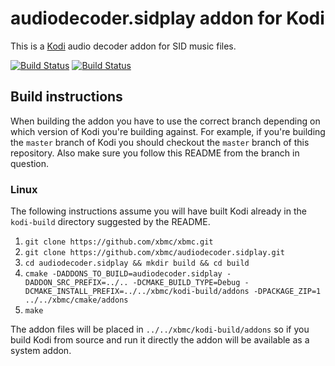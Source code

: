 # audiodecoder.sidplay addon for Kodi

This is a [Kodi](http://kodi.tv) audio decoder addon for SID music files.

[![Build Status](https://travis-ci.org/xbmc/audiodecoder.sidplay.svg?branch=master)](https://travis-ci.org/xbmc/audiodecoder.sidplay)
[![Build Status](https://ci.appveyor.com/api/projects/status/github/xbmc/audiodecoder.sidplay?svg=true)](https://ci.appveyor.com/project/xbmc/audiodecoder-sidplay)

## Build instructions

When building the addon you have to use the correct branch depending on which version of Kodi you're building against. 
For example, if you're building the `master` branch of Kodi you should checkout the `master` branch of this repository. 
Also make sure you follow this README from the branch in question.

### Linux

The following instructions assume you will have built Kodi already in the `kodi-build` directory 
suggested by the README.

1. `git clone https://github.com/xbmc/xbmc.git`
2. `git clone https://github.com/xbmc/audiodecoder.sidplay.git`
3. `cd audiodecoder.sidplay && mkdir build && cd build`
4. `cmake -DADDONS_TO_BUILD=audiodecoder.sidplay -DADDON_SRC_PREFIX=../.. -DCMAKE_BUILD_TYPE=Debug -DCMAKE_INSTALL_PREFIX=../../xbmc/kodi-build/addons -DPACKAGE_ZIP=1 ../../xbmc/cmake/addons`
5. `make`

The addon files will be placed in `../../xbmc/kodi-build/addons` so if you build Kodi from source and run it directly 
the addon will be available as a system addon.
